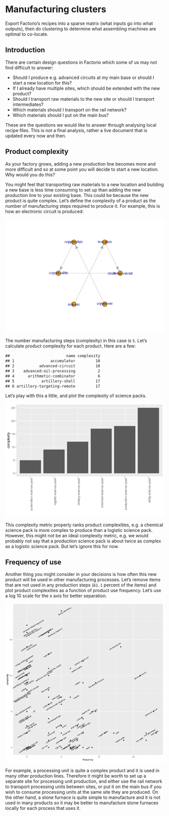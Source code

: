 Manufacturing clusters
================

Export Factorio’s recipes into a sparse matrix (what inputs go into what
outputs), then do clustering to determine what assembling machines are
optimal to co-locate.

## Introduction

There are certain design questions in Factorio which some of us may not
find difficult to answer:

  - Should I produce e.g. advanced circuits at my main base or should I
    start a new location for this?
  - If I already have multiple sites, which should be extended with the
    new product?
  - Should I transport raw materials to the new site or should I
    transport intermediates?
  - Which materials should I transport on the rail network?
  - Which materials should I put on the main bus?

These are the questions we would like to answer through analysing local
recipe files. This is not a final analysis, rather a live document that
is updated every now and then.

## Product complexity

As your factory grows, adding a new production line becomes more and
more difficult and so at some point you will decide to start a new
location. Why would you do this?

You might feel that transporting raw materials to a new location and
building a new base is less time consuming to set up than adding the new
production line to your existing base. This could be because the new
product is quite complex. Let’s define the complexity of a product as
the number of manufacturing steps required to produce it. For example,
this is how an electronic circuit is produced:

![](README_files/figure-gfm/unnamed-chunk-4-1.png)<!-- -->

The number manufacturing steps (complexity) in this case is `5`. Let’s
calculate product complexity for each product. Here are a few:

    ##                         name complexity
    ## 1                accumulator         10
    ## 2           advanced-circuit         10
    ## 3    advanced-oil-processing          2
    ## 4      arithmetic-combinator          6
    ## 5            artillery-shell         17
    ## 6 artillery-targeting-remote         17

Let’s play with this a little, and plot the complexity of science packs.

![](README_files/figure-gfm/unnamed-chunk-6-1.png)<!-- -->

This complexity metric properly ranks product complexities, e.g. a
chemical science pack is more complex to produce than a logistic science
pack. However, this might not be an ideal complexity metric, e.g. we
would probably not say that a production science pack is about twice as
complex as a logistic science pack. But let’s ignore this for now.

## Frequency of use

Another thing you might consider in your decisions is how often this new
product will be used in other manufacturing processes. Let’s remove
items that are not used in any production steps (`61.1` percent of the
items) and plot product complexities as a function of product use
frequency. Let’s use a log 10 scale for the x axis for better
separation.

![](README_files/figure-gfm/unnamed-chunk-8-1.png)<!-- -->

For example, a processing unit is quite a complex product and it is used
in many other production lines. Therefore it might be worth to set up a
separate site for processing unit production, and either use the rail
network to transport processing units between sites, or put it on the
main bus if you wish to consume processing units at the same site they
are produced. On the other hand, a stone furnace is quite simple to
manufacture and it is not used in many products so it may be better to
manufacture stone furnaces locally for each process that uses it.
